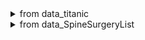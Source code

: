 
<details>
<summary>from data_titanic</summary>
  
|no|Variable|Definition|Key|분석가 의견|
|--|--|--|--|--|
|1|PassengerId|승객들의 unique id||unique id이기에 유의미한 분석 불가|
|2|Pclass|티켓의 클래스|1,2,3|순서형 데이터|
|3|Name|이름||범주형 데이터, 유의미한 분석 불가|
|4|Sex|성별|'male', 'female'|범주형 데이터|
|5|Age|나이|0.17~76|숫자형 데이터 *결측치 처리 필요|
|6|SibSp|함께 탑승한 형제와 배우자의 수|0, 1, 2, 3, 4, 5, 8|순서형 데이터|
|7|Parch|함께 탑승한 부모, 아이의 수|0, 1, 3, 2, 4, 6, 5, 9|순서형 데이터|
|8|Ticket|티켓 번호||범주형 데이터 unique-363|
|9|Fare|탑승료|0~512.329200|연속형 데이터*결측치 처리 필요|
|10|Cabin|객실 번호|'B45', 'E31', 'B57 B59 B63 B66', 'B36', 'A21', 'C78', 'D34','D19', 'A9', 'D15', 'C31', 'C23 C25 C27', 'F G63', 'B61', 'C53','D43', 'C130', 'C132', 'C101', 'C55 C57', 'B71', 'C46', 'C116', 'F', 'A29','G6', 'C6', 'C28', 'C51', 'E46', 'C54', 'C97', 'D22','B10', 'F4', 'E45', 'E52', 'D30', 'B58 B60', 'E34', 'C62 C64','A11', 'B11', 'C80', 'F33', 'C85', 'D37', 'C86', 'D21', 'C89','F E46', 'A34', 'D', 'B26', 'C22 C26', 'B69', 'C32', 'B78','F E57', 'F2', 'A18', 'C106', 'B51 B53 B55', 'D10 D12', 'E60','E50', 'E39 E41', 'B52 B54 B56', 'C39', 'B24', 'D28', 'B41', 'C7','D40', 'D38', 'C105'|범주형 데이터 *이상치(여러 개의 객실 번호가 묶여있는 형태) 처리 필요|
|11|Embarked|탑승 항구|'Q', 'S', 'C'|범주형 데이터|

</details>

<details>
<summary>from data_SpineSurgeryList</summary>
  
|Variable|Definition|정상 범위|Key|분석가 의견|
|--|--|--|--|--|
| 환자ID                 | 환자를 식별하는 고유한 ID                                                                    | 없음                 |||
| Large Lymphocyte       | 혈액 내 큰 림프구 수치를 나타내는 지표                                                      | 1,500-4,500 / μL     |0-89|0~100까지 5 구간으로 나눠서 범주화, 전체 값에 연산과정을 더해 정상범위와 비교할 수 있도록 전처리해야 함|
| Location of herniation | 탈출한 디스크의 위치로 매개변수                                                                | 없음                 |관련지식 찾아서 넣기|수치형이나, 1,2,3,4,5로 범주화|
| ODI                    | 척추 통증 장애 지수로, 일상 생활에서 발생하는 제한 정도를 평가하는 지표                        | 0-100                |4-68|0~100까지 5 구간으로 나눠서 범주화, |
| 가족력                 | 질병이나 유전적 소인이 부모나 가족 선조에 보이는 경우                                           | 없음(또는 해당 질환) |0=false, 1=true|수치형이나, 0,1로 범주화|
| 간질성폐질환          | 폐 건강 상태를 나타내는 지표                                                                  | 없음 또는 치료 후 정상 |0=false, 1=true|수치형이나, 0,1로 범주화|
| 고혈압여부             | 고혈압 유무를 나타내는 지표                                                                   | 정상: 90/60-120/80 mmHg |0=false, 1=true|수치형이나, 0,1로 범주화|
| 과거수술횟수           | 과거 수술을 받은 횟수를 나타내는 지표                                                         | 0 이상               |0=false, 1=true|수치형이나, 0, 1, 2, 3로 범주화(순서형)|
| 당뇨여부               | 당뇨병 유무를 나타내는 지표                                                                   | 정상: 공복혈당 < 100 mg/dL |0=false, 1=true|수치형이나, 0,1로 범주화|
| 말초동맥질환여부       | 말초 동맥 질환 유무를 나타내는 지표                                                           | 없음 또는 치료 후 정상 |0=false, 1=true|수치형이나 0,1로 범주화|
| 빈혈여부               | 빈혈 유무를 나타내는 지표                                                                     | 여성: 헤모글로빈 < 12 g/dL |0=false, 1=true|수치형이나, 0,1로 범주화|
| 성별                   | 남성 또는 여성 성별을 나타내는 지표                                                           | 없음                 |1=male, 2=female(추정)|수치형-범주화|
| 스테로이드치료         | 스테로이드 치료 여부를 나타내는 지표                                                          | 없음 또는 치료 후 정상 |0=false, 1=true|수치형이나, 0,1로 범주화|
| 신부전여부             | 신장 건강 상태를 나타내는 지표                                                                 | 없음 또는 치료 후 정상 |0=false, 1=true|수치형이나, 0,1로 범주화|
| 신장                   | 체내 물질의 정상적인 배설을 도와주는 신장 기능을 나타내는 지표                                 | 여성: 70-140 mL/min/1.73 m² ||수치형이나, 140-210까지 5구간으로 범주화|
| 심혈관질환            | 심혈관 건강 상태를 나타내는 지표                                                              | 없음 또는 치료 후 정상 |0=false, 1=true|수치형이나, 0,1로 범주화
| 암발병여부             | 암 발생 여부를 나타내는 지표                                                                   | 없음 또는 발병 후 치료 |0=false, 1=true|수치형이나, 0,1로 범주화|
| 연령                   | 나이를 나타내는 지표                                                                           | 0 이상               ||청소년(10-19), 청년(20-34), 중년(35-54), 장년(55-64), 노년(65 이상)으로 범주화|
| 우울증여부             | 우울증 유무를 나타내는 지표                                                                   | 없음 또는 치료 후 정상 |0=false, 1=true|수치형이나, 0,1로 범주화 *이상치(2) 처리 필요|
| 입원기간               | 입원한 기간을 나타내는 지표                                                                     | 0 이상               ||3사분위수는 2이나 max =55이므로, 0-2를 한 구간, 2-55(세분화 필요)를 4구간으로 잡아 범주화|
| 입원일자               | 입원일을 나타내는 지표                                                                         | 없음                 |20190713, 20190715, 20190729, ..., 20170410, 20170408, 20170412|수치형이나 날짜별(월별/일별-유동적)로 범주화|
| 종양진행여부           | 종양의 진행 상태를 나타내는 지표                                                               | 없음 또는 치료 후 정상 |0=false, 1=true|수치형이나, 0,1로 범주화|
| 직업                   | 환자의 직업을 나타내는 지표                                                                    | 없음 또는 해당 직업   |'자영업', '운동선수', '특수전문직', '주부', '사업가', nan, '건설업', '운수업', '사무직', '공무원', '농업', '의료직', '학생', '군인', '노동직', '교사', '예술가', '무직'|범주형 데이터 *결측치 고려|
| 체중                   | 체중을 나타내는 지표                                                                           | 정상: 18.5-24.9 kg/m²  |35-136.1|35-140의 구간을 6개로 나누어 범주화|
| 퇴원일자               | 퇴원일을 나타내는 지표                                                                         | 없음                 |20190716, 20190801, 20190803, ..., 20170412, 20170411, 20170413|수치형이나 날짜별(월별/일별-유동적)로 범주화|
| 헤모글로빈수치         | 혈중 헤모글로빈 농도를 나타내는 지표                                                            | 여성: 12-16 g/dL      |7-19.38|7부터 20까지 5 구간으로 범주화|
| 혈전합병증여부         | 혈전 합병증 유무를 나타내는 지표                                                                | 없음 또는 치료 후 정상 |0=false, 1=true|수치형이나, 0,1로 범주화|
| 환자통증정도           | 환자의 통증 정도를 평가하는 지표                                                                 | 0-10(10이 가장 심각)  |1-10|수치형이나 5 구간으로 범주화|
| 흡연여부               | 흡연 여부를 나타내는 지표                                                                       | 없음 또는 해당 여부   |0=false, 1=true|수치형이나, 0,1로 범주화|
| 통증기간(월)           | 통증이 시작된 지난 기간을 나타내는 지표                                                         | 0 이상               |1.00e+00, 2.00e+00, 3.00e+00, ... , 3.00e+01, 1.10e+01, 3.60e+02|연속형이나, 소수점은 삭제하는 전처리 과정 고려|
| 수술기법               | 수술 시 사용된 기술을 나타내는 지표                                                            | 없음 또는 해당 기술   |'TELD', 'IELD'|범주형 데이터 *결측치 고려|
| 수술시간               | 수술 소요 시간을 나타내는 지표                                                                  | 0 이상               | 5-220|전처리 시 값 뒤에 있는 소수점은 삭제할 것 고려, 사분위수로 구간 나누어 범주화 *결측치 고려|
| 수술실패여부           | 수술 실패 여부를 나타내는 지표                                                                 | 없음 또는 해당 여부   |0=false, 1=true|수치형이나, 0, 1로 범주화|
| 수술일자               | 수술을 받은 날짜를 나타내는 지표                                                                | 없음                 |20090120-20200806|수치형이나 날짜별(월별/일별-유동적)로 범주화|
| 재발여부               | 척추 통증이 재발되었는지 여부를 나타내는 지표                                                   | 없음 또는 해당 여부   |0=false, 1=true||
| 혈액형                 | 환자의 혈액형을 나타내는 지표                                                                   | 없음 또는 해당 혈액형 |'RH+A', 'RH+B', 'RH+O', 'RH+AB'|범주형 데이터|
| 전방디스크높이(mm)     | 전방 디스크의 높이를 나타내는 지표                                                              | 0 이상               |1.27-22.50|수치형이나, 사분위수로 5구간 범주화|
| 후방디스크높이(mm)     | 후방 디스크의 높이를 나타내는 지표                                                              | 0 이상               |1-101|3사분위수는 9.5이나 max가 101이며, 그 값이 3개밖에 없기에 이상치로 보는 것이 적합|
| 지방축적도             | 지방 축적 정도를 나타내는 지표                                                                  | 정상: 20-25%          |25-12113.47|모든 값이 정상범위 바깥이므로 데이터 전체적으로 전처리가 필요. 전처리 후 해당 구간을 사분위수 기준 5구간으로 범주화|
| Instability            | 척추 안정성을 나타내는 지표                                                                     | 없음 또는 해당 여부   |0=false, 1=true|수치형이나, 0,1로 범주화|
| MF + ES                | 혼합 신경병증 및 대량 열 치료(미세파 관리 및 전기 자극)로 수행된 치료법                           | 없음 또는 해당 여부   |0=false, 1=true|수치형이나, 0,1로 범주화|
| Modic change           | 검은색과 밝은색의 조합으로 척추의 변형을 표시하는 방법으로, 척추 통증과 관련이 있을 수 있다. | 없음 또는 해당 여부   |0,1,2,3|수치형이나, 범주형으로 변환(순서형)|
| PI                     | 척추 곡률을 나타내는 지표                                                                       | 30-40도              ||3사분위수는 52이나, max가 559, 전체적인 값을 봤을 때 이상치로 판단하는 것이 적합 *결측치 고려|
| PT                     | 척추 곡률을 나타내는 지표                                                                       | 13-17도              ||튀는 값이 없기에 사분위수로 5구간 범주화 *결측치 고려|
| Seg Angle(raw)         | 척추 각도를 나타내는 지표                                                                       | 없음                 ||3사분위수는 21이나 max =165이므로, 0-21를 한 구간, 21-165(세분화 필요)를 구간으로 나눠 범주화 *결측치 고려|
| Vaccum disc            | Vaccum disk는 디스크의 최종 단계로, 이 상태에서 쉽게 부러져 다른 퇴행성 디스크 질환을 유발한다. | 없음 또는 해당 여부   ||수치형이나, 0,1로 범주화|
| 골밀도                 | 골의 밀도를 나타내는 지표                                                                       | 약 1 g/cm³ 이상      ||수치형이나, -2부터 2까지 5 구간으로 범주화, *결측치 고려|
| 디스크단면적           | 디스크 단면적을 나타내는 지표                                                                   | 50-200 px²           ||연속형 데이터, 전처리 시 *결측치 고려|
| 디스크위치             | 디스크의 위치를 나타내는 지표                                                                   | 없음 또는 해당 위치 ||3사분위수는 4이나 max =45이므로, 0-4를 한 구간, 4-45(세분화 필요)를 4 구간으로 나눠 범주화|
| 척추이동척도           | 척추 이동 범위를 나타내는 지표                                                                 | 10-15 °             ||범주형 데이터|
| 척추전방위증           | 척추의 사진에서 전방위증을 발견한 경우의 수준을 나타내는 지표                                   | 없음 또는 해당 위치 ||수치형이나, 0,1로 범주화|

</details>

